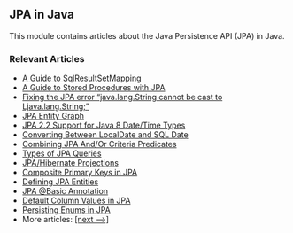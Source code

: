 ## JPA in Java

This module contains articles about the Java Persistence API (JPA) in Java.

### Relevant Articles

- [A Guide to SqlResultSetMapping](http://www.baeldung.com/jpa-sql-resultset-mapping)
- [A Guide to Stored Procedures with JPA](http://www.baeldung.com/jpa-stored-procedures)
- [Fixing the JPA error “java.lang.String cannot be cast to Ljava.lang.String;”](https://www.baeldung.com/jpa-error-java-lang-string-cannot-be-cast)
- [JPA Entity Graph](https://www.baeldung.com/jpa-entity-graph)
- [JPA 2.2 Support for Java 8 Date/Time Types](https://www.baeldung.com/jpa-java-time)
- [Converting Between LocalDate and SQL Date](https://www.baeldung.com/java-convert-localdate-sql-date)
- [Combining JPA And/Or Criteria Predicates](https://www.baeldung.com/jpa-and-or-criteria-predicates)
- [Types of JPA Queries](https://www.baeldung.com/jpa-queries)
- [JPA/Hibernate Projections](https://www.baeldung.com/jpa-hibernate-projections)
- [Composite Primary Keys in JPA](https://www.baeldung.com/jpa-composite-primary-keys)
- [Defining JPA Entities](https://www.baeldung.com/jpa-entities)
- [JPA @Basic Annotation](https://www.baeldung.com/jpa-basic-annotation)
- [Default Column Values in JPA](https://www.baeldung.com/jpa-default-column-values)
- [Persisting Enums in JPA](https://www.baeldung.com/jpa-persisting-enums-in-jpa)
- More articles: [[next -->]](/java-jpa-2)
